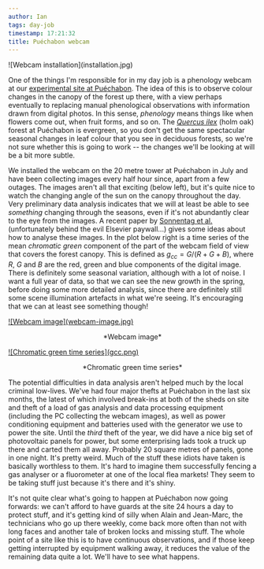 ```yaml
---
author: Ian
tags: day-job
timestamp: 17:21:32
title: Puéchabon webcam
---
```

<div class="img-right">![Webcam installation](installation.jpg)</div>

One of the things I'm responsible for in my day job is a phenology
webcam at our [experimental site at Puéchabon][site].  The idea of
this is to observe colour changes in the canopy of the forest up
there, with a view perhaps eventually to replacing manual phenological
observations with information drawn from digital photos.  In this
sense, *phenology* means things like when flowers come out, when fruit
forms, and so on.  The [*Quercus ilex*][qi] (holm oak) forest at
Puéchabon is evergreen, so you don't get the same spectacular seasonal
changes in leaf colour that you see in deciduous forests, so we're not
sure whether this is going to work -- the changes we'll be looking at
will be a bit more subtle.

We installed the webcam on the 20 metre tower at Puéchabon in July and
have been collecting images every half hour since, apart from a few
outages.  The images aren't all that exciting (below left), but it's
quite nice to watch the changing angle of the sun on the canopy
throughout the day.  Very preliminary data analysis indicates that we
will at least be able to see *something* changing through the seasons,
even if it's not abundantly clear to the eye from the images.  A
recent paper by [Sonnentag et al.][sonnentag] (unfortunately behind
the evil Elsevier paywall...) gives some ideas about how to analyse
these images.  In the plot below right is a time series of the mean
*chromatic green* component of the part of the webcam field of view
that covers the forest canopy.  This is defined as $g_{cc} = G / (R +
G + B)$, where $R$, $G$ and $B$ are the red, green and blue components
of the digital image.  There is definitely some seasonal variation,
although with a lot of noise.  I want a full year of data, so that we
can see the new growth in the spring, before doing some more detailed
analysis, since there are definitely still some scene illumination
artefacts in what we're seeing.  It's encouraging that we can at least
see something though!

<div>
  <div class="img2-box">
    <a href="webcam-image.jpg">![Webcam image](webcam-image.jpg)</a>
    <p style="text-align: center;">*Webcam image*</p>
  </div>
  <div class="img2-box">
    <a href="gcc.png">![Chromatic green time series](gcc.png)</a>
    <p style="text-align: center;">*Chromatic green time series*</p>
  </div>
  <div class="img-spacer"/>
</div>

The potential difficulties in data analysis aren't helped much by the
local criminal low-lives.  We've had four major thefts at Puéchabon in
the last six months, the latest of which involved break-ins at both of
the sheds on site and theft of a load of gas analysis and data
processing equipment (including the PC collecting the webcam images),
as well as power conditioning equipment and batteries used with the
generator we use to power the site.  Until the *third* theft of the
year, we did have a nice big set of photovoltaic panels for power, but
some enterprising lads took a truck up there and carted them all away.
Probably 20 square metres of panels, gone in one night.  It's pretty
weird.  Much of the stuff these idiots have taken is basically
worthless to them.  It's hard to imagine them successfully fencing a
gas analyser or a fluorometer at one of the local flea markets!  They
seem to be taking stuff just because it's there and it's shiny.

It's not quite clear what's going to happen at Puéchabon now going
forwards: we can't afford to have guards at the site 24 hours a day to
protect stuff, and it's getting kind of silly when Alain and
Jean-Marc, the technicians who go up there weekly, come back more
often than not with long faces and another tale of broken locks and
missing stuff.  The whole point of a site like this is to have
continuous observations, and if those keep getting interrupted by
equipment walking away, it reduces the value of the remaining data
quite a lot.  We'll have to see what happens.

[site]: http://maps.google.com/maps?q=43.7414,+3.59583&hl=en&ll=43.740941,3.596987&spn=0.001905,0.004112&sll=43.742143,3.595834&sspn=0.030477,0.065789&vpsrc=6&t=h&z=19
[qi]: http://en.wikipedia.org/wiki/Quercus_ilex
[sonnentag]: http://www.sciencedirect.com/science/article/pii/S0168192311002851
